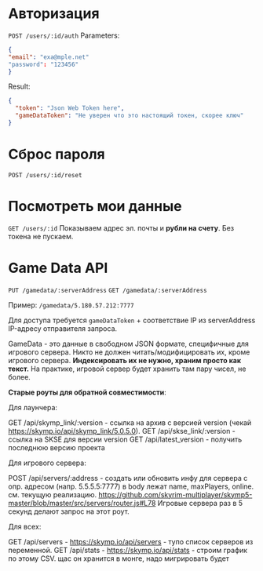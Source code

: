 # Авторизация

`POST /users/:id/auth`
Parameters:

```json
{
"email": "exa@mple.net"
"password": "123456"
}
```

Result:

```json
{
  "token": "Json Web Token here",
  "gameDataToken": "Не уверен что это настоящий токен, скорее ключ"
}
```

# Сброс пароля

`POST /users/:id/reset`

# Посмотреть мои данные

`GET /users/:id`
Показываем адрес эл. почты и **рубли на счету**.
Без токена не пускаем.

# Game Data API

`PUT /gamedata/:serverAddress`
`GET /gamedata/:serverAddress`

Пример:
`/gamedata/5.180.57.212:7777`

Для доступа требуется `gameDataToken` + соответствие IP из serverAddress IP-адресу отправителя запроса.

GameData - это данные в свободном JSON формате, специфичные для игрового сервера. Никто не должен читать/модифицировать их, кроме игрового сервера. **Индексировать их не нужно, храним просто как текст.** На практике, игровой сервер будет хранить там пару чисел, не более.

**Старые роуты для обратной совместимости**:

Для лаунчера:

GET /api/skymp_link/:version - ссылка на архив с версией version (чекай https://skymp.io/api/skymp_link/5.0.5.0).
GET /api/skse_link/:version - ссылка на SKSE для версии version
GET /api/latest_version - получить последнюю версию проекта

Для игрового сервера:

POST /api/servers/:address - создать или обновить инфу для сервера с опр. адресом (напр. 5.5.5.5:7777) в body лежат name, maxPlayers, online. см. текущую реализацию. https://github.com/skyrim-multiplayer/skymp5-master/blob/master/src/servers/router.js#L78
Игровые сервера раз в 5 секунд делают запрос на этот роут.

Для всеx:

GET /api/servers - https://skymp.io/api/servers - тупо список серверов из переменной.
GET /api/stats - https://skymp.io/api/stats - строим график по этому CSV. щас он хранится в монге, надо мигрировать будет
